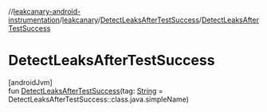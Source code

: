 //[leakcanary-android-instrumentation](../../../index.md)/[leakcanary](../index.md)/[DetectLeaksAfterTestSuccess](index.md)/[DetectLeaksAfterTestSuccess](-detect-leaks-after-test-success.md)

# DetectLeaksAfterTestSuccess

[androidJvm]\
fun [DetectLeaksAfterTestSuccess](-detect-leaks-after-test-success.md)(tag: [String](https://kotlinlang.org/api/latest/jvm/stdlib/kotlin/-string/index.html) = DetectLeaksAfterTestSuccess::class.java.simpleName)
